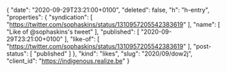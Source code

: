 {
  "date": "2020-09-29T23:21:00+0100",
  "deleted": false,
  "h": "h-entry",
  "properties": {
    "syndication": [
      "https://twitter.com/sophaskins/status/1310957205542383619"
    ],
    "name": [
      "Like of @sophaskins's tweet"
    ],
    "published": [
      "2020-09-29T23:21:00+0100"
    ],
    "like-of": [
      "https://twitter.com/sophaskins/status/1310957205542383619"
    ],
    "post-status": [
      "published"
    ]
  },
  "kind": "likes",
  "slug": "2020/09/dow2j",
  "client_id": "https://indigenous.realize.be"
}
